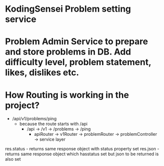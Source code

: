 # KodingSensei Problem setting service

# Problem Admin Service to prepare and store problems in DB. Add difficulty level, problem statement, likes, dislikes etc.

# How Routing is working in the project?

- /api/v1/problems/ping
  - because the route starts with /api
    - /api -> /v1 -> /problems -> /ping
      - apiRouter -> v1Router -> problemRouter -> problemController -> service layer

res.status - returns same response object with status property set
res.json - returns same response object which hasstatus set but json to be returned is also set
